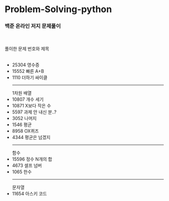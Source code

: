 # Problem-Solving-python
<h3>백준 온라인 저지 문제풀이</h3>
<br><br>
풀이한 문제 번호와 제목
<br><br>

  
  
    
<ul>
<li>25304 영수증</li>
<li>15552 빠른 A+B</li>
<li>1110 더하기 싸이클</li>
<hr>
1차원 배열<br>
<li>10807 개수 세기 </li>
<li>10871 X보다 작은 수</li>
<li>5597 과제 안 내신 분..?</li>
<li>3052 나머지</li>
<li>1546 평균</li>
<li>8958 OX퀴즈</li>
<li>4344 평균은 넘겠지</li>
<hr>
함수<br>
<li>15596 정수 N개의 합</li>
<li>4673 셀프 넘버</li>
<li>1065 한수</li>
<hr>
문자열<br>
<li>11654 아스키 코드</li>
</ul>
